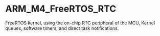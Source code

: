 # ARM_M4_FreeRTOS_RTC
FreeRTOS kernel, using the on-chip RTC peripheral of the MCU, Kernel queues, software timers, and direct task notifications.
